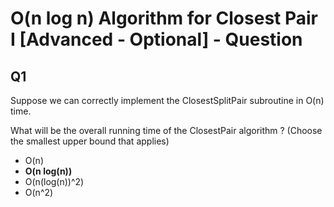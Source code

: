 # O(n log n) Algorithm for Closest Pair I [Advanced - Optional] - Question

## Q1

Suppose we can correctly implement the ClosestSplitPair subroutine in O(n) time.

What will be the overall running time of the ClosestPair algorithm ? (Choose the smallest upper bound that applies)

- O(n)
- **O(n log(n))**
- O(n(log(n))^2)
- O(n^2)
